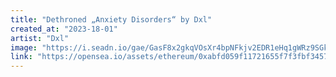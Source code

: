 ```yaml
---
title: "Dethroned „Anxiety Disorders“ by Dxl"
created_at: "2023-18-01"
artist: "Dxl"
image: "https://i.seadn.io/gae/GasF8x2gkqVOsXr4bpNFkjv2EDR1eHq1gWRz9SGkDxhcL7rN1RDtxVjDfipx1GenzDsohvQ-v6-SSTrcHMB_i3jXSMbUG5Ek5WHI5w?auto=format&w=1000"
link: "https://opensea.io/assets/ethereum/0xabfd059f11721655f7f3fbf3457dd80992947431/10"
---
```

